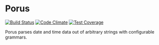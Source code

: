 
Porus
======

[![Build Status](https://travis-ci.org/dpla/porus.svg?branch=develop)](https://travis-ci.org/dpla/porus) [![Code Climate](https://codeclimate.com/github/dpla/porus/badges/gpa.svg)](https://codeclimate.com/github/dpla/porus) [![Test Coverage](https://codeclimate.com/github/dpla/porus/badges/coverage.svg)](https://codeclimate.com/github/dpla/porus)

Porus parses date and time data out of arbitrary strings with configurable
grammars.
